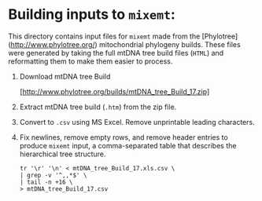 Building inputs to `mixemt`:
====================================
This directory contains input files for `mixemt` made from the [Phylotree]
(http://www.phylotree.org/) mitochondrial phylogeny builds. These files were 
generated by taking the full mtDNA tree build files (`HTML`) and reformatting
them to make them easier to process.

1. Download mtDNA tree Build
   
   [http://www.phylotree.org/builds/mtDNA_tree_Build_17.zip]

2. Extract mtDNA tree build (`.htm`) from the zip file.

3. Convert to `.csv` using MS Excel. Remove unprintable leading characters.

4. Fix newlines, remove empty rows, and remove header entries to produce
  `mixemt` input, a comma-separated table that describes the hierarchical tree
  structure.


   ```
   tr '\r' '\n' < mtDNA_tree_Build_17.xls.csv \
   | grep -v '^,,*$' \
   | tail -n +16 \
   > mtDNA_tree_Build_17.csv
   ```
